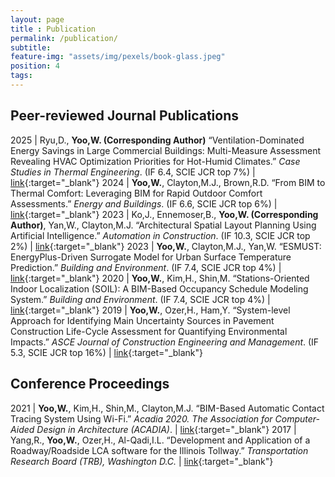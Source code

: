 ```yaml
---
layout: page
title : Publication
permalink: /publication/
subtitle:
feature-img: "assets/img/pexels/book-glass.jpeg"
position: 4
tags:
---
```


## Peer-reviewed Journal Publications

2025 | Ryu,D., **Yoo,W. (Corresponding Author)** “Ventilation-Dominated Energy Savings in Large Commercial Buildings: Multi-Measure Assessment Revealing HVAC Optimization Priorities for Hot-Humid Climates.” *Case Studies in Thermal Engineering*. (IF 6.4, SCIE JCR top 7%) | [link](https://doi.org/10.1016/j.csite.2025.107034){:target="_blank"}
2024 | **Yoo,W.**, Clayton,M.J., Brown,R.D. “From BIM to Thermal Comfort: Leveraging BIM for Rapid Outdoor Comfort Assessments.” *Energy and Buildings*. (IF 6.6, SCIE JCR top 6%) | [link](https://doi.org/10.1016/j.enbuild.2024.114664){:target="_blank"}
2023 | Ko,J., Ennemoser,B., **Yoo,W. (Corresponding Author)**, Yan,W., Clayton,M.J. “Architectural Spatial Layout Planning Using Artificial Intelligence.” *Automation in Construction*. (IF 10.3, SCIE JCR top 2%) | [link](https://doi.org/10.1016/j.autcon.2023.105019){:target="_blank"}
2023 | **Yoo,W.**, Clayton,M.J., Yan,W. “ESMUST: EnergyPlus-Driven Surrogate Model for Urban Surface Temperature Prediction.” *Building and Environment*. (IF 7.4, SCIE JCR top 4%) | [link](https://doi.org/10.1016/j.buildenv.2022.109935){:target="_blank"}
2020 | **Yoo,W.**, Kim,H., Shin,M. “Stations-Oriented Indoor Localization (SOIL): A BIM-Based Occupancy Schedule Modeling System.” *Building and Environment*. (IF 7.4, SCIE JCR top 4%) | [link](https://doi.org/10.1016/j.buildenv.2019.106520){:target="_blank"}
2019 | **Yoo,W.**, Ozer,H., Ham,Y. “System-level Approach for Identifying Main Uncertainty Sources in Pavement Construction Life-Cycle Assessment for Quantifying Environmental Impacts.” *ASCE Journal of Construction Engineering and Management*. (IF 5.3, SCIE JCR top 16%) | [link](https://doi.org/10.1061/(ASCE)CO.1943-7862.0001598){:target="_blank"}

## Conference Proceedings

2021 | **Yoo,W.**, Kim,H., Shin,M., Clayton,M.J. “BIM-Based Automatic Contact Tracing System Using Wi-Fi.” *Acadia 2020. The Association for Computer-Aided Design in Architecture (ACADIA)*. | [link](https://papers.cumincad.org/data/works/att/acadia20_94.pdf){:target="_blank"}
2017 | Yang,R., **Yoo,W.**, Ozer,H., Al-Qadi,I.L. “Development and Application of a Roadway/Roadside LCA software for the Illinois Tollway.” *Transportation Research Board (TRB), Washington D.C.* | [link](https://trid.trb.org/view/1439427){:target="_blank"}
